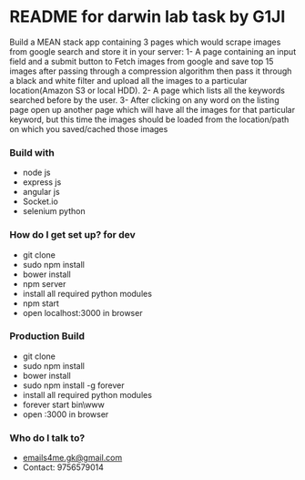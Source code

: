 
# README for darwin lab task by G1JI #
Build a MEAN stack app containing  3 pages which would scrape images from google search and store it in your server: 
1- A page containing an input field and a submit button to Fetch images from google and save top 15 images after passing through a compression algorithm then pass it through a black and white filter and upload all the images to a particular location(Amazon S3 or local HDD).
2- A page which lists all the keywords searched before by the user.
3- After clicking on any word on the listing page open up another page which will have all the images for that particular keyword, but this time the images should be loaded from the location/path on which you saved/cached those images


### Build with ###

* node js
* express js
* angular js
* Socket.io
* selenium python

### How do I get set up? for dev ###

* git clone
* sudo npm install
* bower install
* npm server
* install all required python modules
* npm start
* open localhost:3000 in browser

### Production Build ###

* git clone
* sudo npm install
* bower install
* sudo npm install -g forever
* install all required python modules
* forever start bin\www
* open <IP address>:3000 in browser

### Who do I talk to? ###

* emails4me.gk@gmail.com
* Contact: 9756579014
